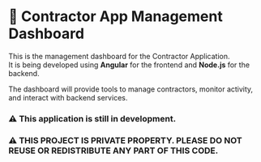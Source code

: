 # 🚧 Contractor App Management Dashboard

This is the management dashboard for the Contractor Application.  
It is being developed using **Angular** for the frontend and **Node.js** for the backend.

The dashboard will provide tools to manage contractors, monitor activity, and interact with backend services.

### ⚠️ This application is still in development.

### ⚠️ THIS PROJECT IS PRIVATE PROPERTY. PLEASE DO NOT REUSE OR REDISTRIBUTE ANY PART OF THIS CODE.